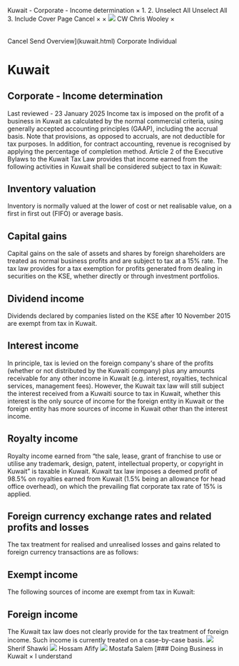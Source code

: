 Kuwait - Corporate - Income determination
×
1.
2.
Unselect All
Unselect All
3.
Include Cover Page
Cancel
×
×
![](-/media/world-wide-tax-summaries/attachments/global---chris-wooley.ashx%3Frev=ac5e5f3223b34096b1afc2a6009c7320&revision=ac5e5f32-23b3-4096-b1af-c2a6009c7320&hash=859B7ADC84DC2CBEC9760E9E6EE7DE6D0A8BFCDF)
CW
Chris Wooley
×
######
Cancel
Send
Overview](kuwait.html)
Corporate
Individual
# Kuwait
## Corporate - Income determination
Last reviewed - 23 January 2025
Income tax is imposed on the profit of a business in Kuwait as calculated by the normal commercial criteria, using generally accepted accounting principles (GAAP), including the accrual basis. Note that provisions, as opposed to accruals, are not deductible for tax purposes. In addition, for contract accounting, revenue is recognised by applying the percentage of completion method.
Article 2 of the Executive Bylaws to the Kuwait Tax Law provides that income earned from the following activities in Kuwait shall be considered subject to tax in Kuwait:
## Inventory valuation
Inventory is normally valued at the lower of cost or net realisable value, on a first in first out (FIFO) or average basis.
## Capital gains
Capital gains on the sale of assets and shares by foreign shareholders are treated as normal business profits and are subject to tax at a 15% rate. The tax law provides for a tax exemption for profits generated from dealing in securities on the KSE, whether directly or through investment portfolios.
## Dividend income
Dividends declared by companies listed on the KSE after 10 November 2015 are exempt from tax in Kuwait.
## Interest income
In principle, tax is levied on the foreign company's share of the profits (whether or not distributed by the Kuwaiti company) plus any amounts receivable for any other income in Kuwait (e.g. interest, royalties, technical services, management fees). However, the Kuwait tax law will still subject the interest received from a Kuwaiti source to tax in Kuwait, whether this interest is the only source of income for the foreign entity in Kuwait or the foreign entity has more sources of income in Kuwait other than the interest income.
## Royalty income
Royalty income earned from “the sale, lease, grant of franchise to use or utilise any trademark, design, patent, intellectual property, or copyright in Kuwait” is taxable in Kuwait. Kuwait tax law imposes a deemed profit of 98.5% on royalties earned from Kuwait (1.5% being an allowance for head office overhead), on which the prevailing flat corporate tax rate of 15% is applied.
## Foreign currency exchange rates and related profits and losses
The tax treatment for realised and unrealised losses and gains related to foreign currency transactions are as follows:
## Exempt income
The following sources of income are exempt from tax in Kuwait:
## Foreign income
The Kuwait tax law does not clearly provide for the tax treatment of foreign income. Such income is currently treated on a case-by-case basis.
![](-/media/world-wide-tax-summaries/kuwaitsherif-shawkikuwait--sherif-shawkijpg20210215115252034.ashx%3Frev=27ee0a5e86cb4f2795a41906af1d3348&revision=27ee0a5e-86cb-4f27-95a4-1906af1d3348&hash=186AAC8400789692CB1D45324115939D547E9ECB)
Sherif Shawki
![](-/media/world-wide-tax-summaries/kuwaithossam-afifykuwait--hossam-afifyjpg20230802145805333.ashx%3Frev=ba4894e6b4724609b1b28e005af30a9e&revision=ba4894e6-b472-4609-b1b2-8e005af30a9e&hash=49DDEDCABF13BB1A924C31C3BEB7078D19E63B60)
Hossam Afify
![](-/media/world-wide-tax-summaries/kuwaitmostafa-salemkuwait--mostafa-salempng20230802145912202.ashx%3Frev=94609cb27f0b497ea18f88fce302ef35&revision=94609cb2-7f0b-497e-a18f-88fce302ef35&hash=02530A1743B9E9E22AC29E73170E945B913313B8)
Mostafa Salem
[### Doing Business in Kuwait
×
I understand